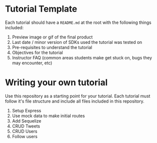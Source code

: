 # Tutorial Template

Each tutorial should have a `README.md` at the root with the following things included:

1. Preview image or gif of the final product
1. Last date / minor version of SDKs used the tutorial was tested on
1. Pre-requisites to understand the tutorial
1. Objectives for the tutorial
1. Instructor FAQ (common areas students make get stuck on, bugs they may encounter, etc)

# Writing your own tutorial

Use this repository as a starting point for your tutorial. Each tutorial must follow it's file structure and include all files included in this repository.

1. Setup Express
1. Use mock data to make initial routes
1. Add Sequelize
1. CRUD Tweets
1. CRUD Users
1. Follow users
